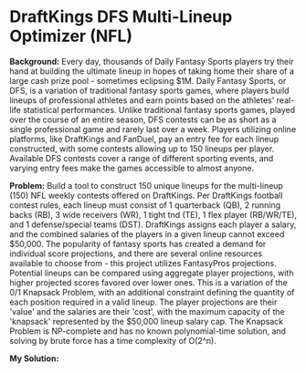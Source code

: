 # DraftKings DFS Multi-Lineup Optimizer (NFL)

**Background:** Every day, thousands of Daily Fantasy Sports players try their hand at building the ultimate lineup in hopes of taking home their share of a large cash prize pool - sometimes eclipsing $1M. Daily Fantasy Sports, or DFS, is a variation of traditional fantasy sports games, where players build lineups of professional athletes and earn points based on the athletes' real-life statistical performances. Unlike traditional fantasy sports games, played over the course of an entire season, DFS contests can be as short as a single professional game and rarely last over a week. Players utilizing online platforms, like DraftKings and FanDuel, pay an entry fee for each lineup constructed, with some contests allowing up to 150 lineups per player. Available DFS contests cover a range of different sporting events, and varying entry fees make the games accessible to almost anyone. 

**Problem:** Build a tool to construct 150 unique lineups for the multi-lineup (150) NFL weekly contests offered on DraftKings. Per DraftKings football contest rules, each lineup must consist of 1 quarterback (QB), 2 running backs (RB), 3 wide receivers (WR), 1 tight tnd (TE), 1 flex player (RB/WR/TE), and 1 defense/special teams (DST). DraftKings assigns each player a salary, and the combined salaries of the players in a given lineup cannot exceed $50,000. The popularity of fantasy sports has created a demand for individual score projections, and there are several online resources available to choose from - this project utilizes FantasyPros projections. Potential lineups can be compared using aggregate player projections, with higher projected scores favored over lower ones. This is a variation of the 0/1 Knapsack Problem, with an additional constraint defining the quantity of each position required in a valid lineup. The player projections are their 'value' and the salaries are their 'cost', with the maximum capacity of the 'knapsack' represented by the $50,000 lineup salary cap. The Knapsack Problem is NP-complete and has no known polynomial-time solution, and solving by brute force has a time complexity of O(2^n). 

**My Solution:** 
